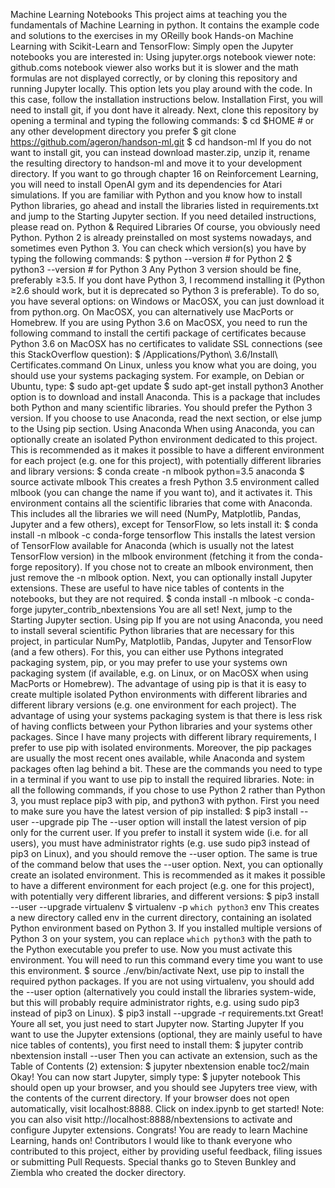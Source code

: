 Machine Learning Notebooks This project aims at teaching you the fundamentals of Machine Learning in python. It contains the example code and solutions to the exercises in my OReilly book Hands-on Machine Learning with Scikit-Learn and TensorFlow: Simply open the Jupyter notebooks you are interested in: Using jupyter.orgs notebook viewer note: github.coms notebook viewer also works but it is slower and the math formulas are not displayed correctly, or by cloning this repository and running Jupyter locally. This option lets you play around with the code. In this case, follow the installation instructions below. Installation First, you will need to install git, if you dont have it already. Next, clone this repository by opening a terminal and typing the following commands: $ cd $HOME # or any other development directory you prefer $ git clone https://github.com/ageron/handson-ml.git $ cd handson-ml If you do not want to install git, you can instead download master.zip, unzip it, rename the resulting directory to handson-ml and move it to your development directory. If you want to go through chapter 16 on Reinforcement Learning, you will need to install OpenAI gym and its dependencies for Atari simulations. If you are familiar with Python and you know how to install Python libraries, go ahead and install the libraries listed in requirements.txt and jump to the Starting Jupyter section. If you need detailed instructions, please read on. Python & Required Libraries Of course, you obviously need Python. Python 2 is already preinstalled on most systems nowadays, and sometimes even Python 3. You can check which version(s) you have by typing the following commands: $ python --version # for Python 2 $ python3 --version # for Python 3 Any Python 3 version should be fine, preferably ≥3.5. If you dont have Python 3, I recommend installing it (Python ≥2.6 should work, but it is deprecated so Python 3 is preferable). To do so, you have several options: on Windows or MacOSX, you can just download it from python.org. On MacOSX, you can alternatively use MacPorts or Homebrew. If you are using Python 3.6 on MacOSX, you need to run the following command to install the certifi package of certificates because Python 3.6 on MacOSX has no certificates to validate SSL connections (see this StackOverflow question): $ /Applications/Python\ 3.6/Install\ Certificates.command On Linux, unless you know what you are doing, you should use your systems packaging system. For example, on Debian or Ubuntu, type: $ sudo apt-get update $ sudo apt-get install python3 Another option is to download and install Anaconda. This is a package that includes both Python and many scientific libraries. You should prefer the Python 3 version. If you choose to use Anaconda, read the next section, or else jump to the Using pip section. Using Anaconda When using Anaconda, you can optionally create an isolated Python environment dedicated to this project. This is recommended as it makes it possible to have a different environment for each project (e.g. one for this project), with potentially different libraries and library versions: $ conda create -n mlbook python=3.5 anaconda $ source activate mlbook This creates a fresh Python 3.5 environment called mlbook (you can change the name if you want to), and it activates it. This environment contains all the scientific libraries that come with Anaconda. This includes all the libraries we will need (NumPy, Matplotlib, Pandas, Jupyter and a few others), except for TensorFlow, so lets install it: $ conda install -n mlbook -c conda-forge tensorflow This installs the latest version of TensorFlow available for Anaconda (which is usually not the latest TensorFlow version) in the mlbook environment (fetching it from the conda-forge repository). If you chose not to create an mlbook environment, then just remove the -n mlbook option. Next, you can optionally install Jupyter extensions. These are useful to have nice tables of contents in the notebooks, but they are not required. $ conda install -n mlbook -c conda-forge jupyter_contrib_nbextensions You are all set! Next, jump to the Starting Jupyter section. Using pip If you are not using Anaconda, you need to install several scientific Python libraries that are necessary for this project, in particular NumPy, Matplotlib, Pandas, Jupyter and TensorFlow (and a few others). For this, you can either use Pythons integrated packaging system, pip, or you may prefer to use your systems own packaging system (if available, e.g. on Linux, or on MacOSX when using MacPorts or Homebrew). The advantage of using pip is that it is easy to create multiple isolated Python environments with different libraries and different library versions (e.g. one environment for each project). The advantage of using your systems packaging system is that there is less risk of having conflicts between your Python libraries and your systems other packages. Since I have many projects with different library requirements, I prefer to use pip with isolated environments. Moreover, the pip packages are usually the most recent ones available, while Anaconda and system packages often lag behind a bit. These are the commands you need to type in a terminal if you want to use pip to install the required libraries. Note: in all the following commands, if you chose to use Python 2 rather than Python 3, you must replace pip3 with pip, and python3 with python. First you need to make sure you have the latest version of pip installed: $ pip3 install --user --upgrade pip The --user option will install the latest version of pip only for the current user. If you prefer to install it system wide (i.e. for all users), you must have administrator rights (e.g. use sudo pip3 instead of pip3 on Linux), and you should remove the --user option. The same is true of the command below that uses the --user option. Next, you can optionally create an isolated environment. This is recommended as it makes it possible to have a different environment for each project (e.g. one for this project), with potentially very different libraries, and different versions: $ pip3 install --user --upgrade virtualenv $ virtualenv -p `which python3` env This creates a new directory called env in the current directory, containing an isolated Python environment based on Python 3. If you installed multiple versions of Python 3 on your system, you can replace `which python3` with the path to the Python executable you prefer to use. Now you must activate this environment. You will need to run this command every time you want to use this environment. $ source ./env/bin/activate Next, use pip to install the required python packages. If you are not using virtualenv, you should add the --user option (alternatively you could install the libraries system-wide, but this will probably require administrator rights, e.g. using sudo pip3 instead of pip3 on Linux). $ pip3 install --upgrade -r requirements.txt Great! Youre all set, you just need to start Jupyter now. Starting Jupyter If you want to use the Jupyter extensions (optional, they are mainly useful to have nice tables of contents), you first need to install them: $ jupyter contrib nbextension install --user Then you can activate an extension, such as the Table of Contents (2) extension: $ jupyter nbextension enable toc2/main Okay! You can now start Jupyter, simply type: $ jupyter notebook This should open up your browser, and you should see Jupyters tree view, with the contents of the current directory. If your browser does not open automatically, visit localhost:8888. Click on index.ipynb to get started! Note: you can also visit http://localhost:8888/nbextensions to activate and configure Jupyter extensions. Congrats! You are ready to learn Machine Learning, hands on! Contributors I would like to thank everyone who contributed to this project, either by providing useful feedback, filing issues or submitting Pull Requests. Special thanks go to Steven Bunkley and Ziembla who created the docker directory.